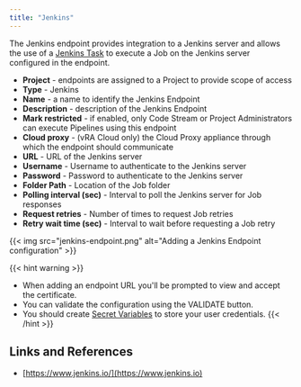 ```yaml
---
title: "Jenkins"
---
```


The Jenkins endpoint provides integration to a Jenkins server and allows the use of a [Jenkins Task](/pipelines/tasks/jenkins) to execute a Job on the Jenkins server configured in the endpoint.

* **Project** - endpoints are assigned to a Project to provide scope of access
* **Type** - Jenkins
* **Name** - a name to identify the Jenkins Endpoint
* **Description** - description of the Jenkins Endpoint
* **Mark restricted** - if enabled, only Code Stream or Project Administrators can execute Pipelines using this endpoint
* **Cloud proxy** - (vRA Cloud only) the Cloud Proxy appliance through which the endpoint should communicate
* **URL** - URL of the Jenkins server
* **Username** - Username to authenticate to the Jenkins server
* **Password** - Password to authenticate to the Jenkins server
* **Folder Path** - Location of the Job folder
* **Polling interval (sec)** - Interval to poll the Jenkins server for Job responses
* **Request retries** - Number of times to request Job retries
* **Retry wait time (sec)** - Interval to wait before requesting a Job retry

{{< img src="jenkins-endpoint.png" alt="Adding a Jenkins Endpoint configuration" >}}

{{< hint warning >}}
* When adding an endpoint URL you'll be prompted to view and accept the certificate.
* You can validate the configuration using the VALIDATE button.
* You should create [Secret Variables](/configure/variables) to store your user credentials.
{{< /hint >}}

## Links and References
* [https://www.jenkins.io/](https://www.jenkins.io)